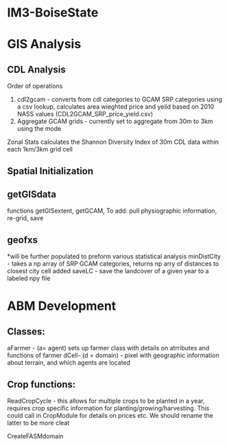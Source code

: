 # IM3-BoiseState

# GIS Analysis

## CDL Analysis
Order of operations

1. cdl2gcam - converts from cdl categories to GCAM SRP categories using a csv lookup, calculates area wieghted price and yeild based on 2010 NASS values (CDL2GCAM_SRP_price_yield.csv)
2. Aggregate GCAM grids - currently set to aggregate from 30m to 3km using the mode

Zonal Stats calculates the Shannon Diversity Index of 30m CDL data within each 1km/3km grid cell

## Spatial Initialization

## getGISdata 
functions getGISextent, getGCAM, 
To add: pull physiographic information, re-grid, save

## geofxs
*will be further populated to preform various statistical analysis
minDistCity - takes a np array of SRP GCAM categories, returns np arry of distances to closest city cell
added saveLC - save the landcover of a given year to a labeled npy file 


# ABM Development
## Classes:
aFarmer - (a= agent) sets up farmer class with details on atrributes and functions of farmer 
dCell- (d = domain) - pixel with geographic information about terrain, and which agents are located


## Crop functions:
ReadCropCycle - this allows for multiple crops to be planted in a year, requires crop specific information for planting/growing/harvesting. This could call in CropModule for details on prices etc. We should rename the latter to be more cleat

CreateFASMdomain 
